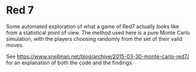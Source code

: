 # Red 7

Some automated exploration of what a game of Red7 actually looks like from a statistical
point of view. The method used here is a pure Monte Carlo simulation, with the players
choosing randomly from the set of their valid moves.

See https://www.snellman.net/blog/archive/2015-03-30-monte-carlo-red7/ for
an explanation of both the code and the findings.

